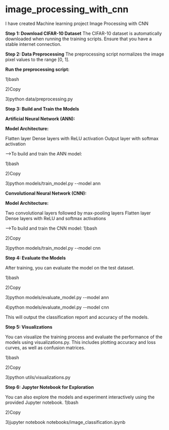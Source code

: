 # image_processing_with_cnn
I have created Machine learning project Image Processing with CNN

**Step 1: Download CIFAR-10 Dataset**
The CIFAR-10 dataset is automatically downloaded when running the training scripts. Ensure that you have a stable internet connection.

**Step 2: Data Preprocessing**
The preprocessing script normalizes the image pixel values to the range [0, 1].

**Run the preprocessing script:**

1)bash

2)Copy

3)python data/preprocessing.py

**Step 3: Build and Train the Models**

**Artificial Neural Network (ANN):**

**Model Architecture:**

Flatten layer
Dense layers with ReLU activation
Output layer with softmax activation

-->To build and train the ANN model:

1)bash

2)Copy

3)python models/train_model.py --model ann

**Convolutional Neural Network (CNN):**

**Model Architecture:**

Two convolutional layers followed by max-pooling layers
Flatten layer
Dense layers with ReLU and softmax activations


-->To build and train the CNN model:
1)bash

2)Copy

3)python models/train_model.py --model cnn

**Step 4: Evaluate the Models**

After training, you can evaluate the model on the test dataset.

1)bash

2)Copy

3)python models/evaluate_model.py --model ann

4)python models/evaluate_model.py --model cnn

This will output the classification report and accuracy of the models.

**Step 5: Visualizations**

You can visualize the training process and evaluate the performance of the models using visualizations.py. This includes plotting accuracy and loss curves, as well as confusion matrices.

1)bash

2)Copy

3)python utils/visualizations.py

**Step 6: Jupyter Notebook for Exploration**

You can also explore the models and experiment interactively using the provided Jupyter notebook.
1)bash

2)Copy

3)jupyter notebook notebooks/image_classification.ipynb
